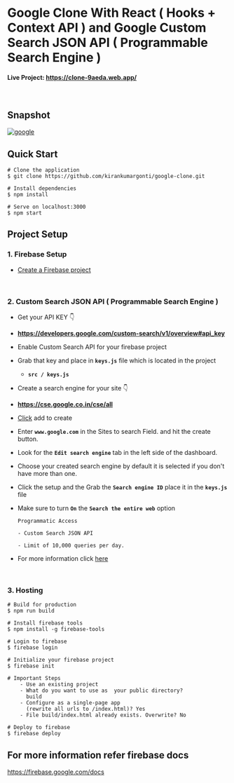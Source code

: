 # Google Clone With React ( Hooks + Context API ) and Google Custom Search JSON API ( Programmable Search Engine )

#### **Live Project: https://clone-9aeda.web.app/**
<br />

## Snapshot
[![google](https://res.cloudinary.com/kirankumargonti/image/upload/v1599802328/GituHub/google_nhtanh.jpg)](https://clone-9aeda.web.app/)

## Quick Start

    # Clone the application
    $ git clone https://github.com/kirankumargonti/google-clone.git

    # Install dependencies
    $ npm install

    # Serve on localhost:3000
    $ npm start

## Project Setup

### 1. Firebase Setup

- [Create a Firebase project ](https://firebase.google.com/docs/web/setup#create-firebase-project) 

<br />

### 2. Custom Search JSON API  ( Programmable Search Engine )
- Get your API KEY 👇
- **https://developers.google.com/custom-search/v1/overview#api_key**
- Enable Custom Search API for your firebase project
- Grab that key and place in **`keys.js`** file which is located in the project
    - **`src / keys.js`**
- Create a search engine for your site 👇
- **https://cse.google.co.in/cse/all**
- [Click](https://cse.google.co.in/cse/create/new) add to create
- Enter **`www.google.com`** in the Sites to search Field. and  hit the create button.
- Look for the **`Edit search engine`** tab in the left side of the dashboard.
- Choose your created search engine by default it is selected if you don't have more than one.
- Click  the setup and the Grab the **`Search engine ID`** place it in the **`keys.js`** file
- Make sure to turn **`On`** the **`Search the entire web`** option

    ```
    Programmatic Access

    - Custom Search JSON API

    - Limit of 10,000 queries per day.
    ```

- For more information click [here](https://developers.google.com/custom-search/v1/overview)


<br />

### 3. Hosting 

    # Build for production
    $ npm run build

    # Install firebase tools
    $ npm install -g firebase-tools

    # Login to firebase
    $ firebase login

    # Initialize your firebase project
    $ firebase init

    # Important Steps
        - Use an existing project
        - What do you want to use as  your public directory?
          build
        - Configure as a single-page app 
          (rewrite all urls to /index.html)? Yes
        - File build/index.html already exists. Overwrite? No

    # Deploy to firebase
    $ firebase deploy


## For more information refer firebase docs 
https://firebase.google.com/docs
